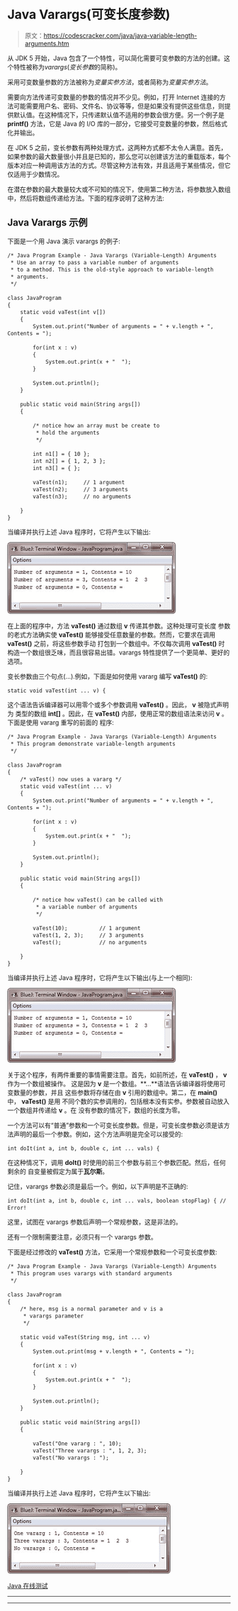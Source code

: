 # Java Varargs(可变长度参数)

> 原文：<https://codescracker.com/java/java-variable-length-arguments.htm>

从 JDK 5 开始，Java 包含了一个特性，可以简化需要可变参数的方法的创建。这个特性被称为*varargs*(*变长参数*的简称)。

采用可变数量参数的方法被称为*变量实参方法*，或者简称为*变量实参方法*。

需要向方法传递可变数量的参数的情况并不少见。例如，打开 Internet 连接的方法可能需要用户名、密码、文件名、协议等等，但是如果没有提供这些信息，则提供默认值。在这种情况下，只传递默认值不适用的参数会很方便。另一个例子是 **printf()** 方法，它是 Java 的 I/O 库的一部分，它接受可变数量的参数，然后格式化并输出。

在 JDK 5 之前，变长参数有两种处理方式，这两种方式都不太令人满意。首先，如果参数的最大数量很小并且是已知的，那么您可以创建该方法的重载版本，每个版本对应一种调用该方法的方式。尽管这种方法有效，并且适用于某些情况，但它仅适用于少数情况。

在潜在参数的最大数量较大或不可知的情况下，使用第二种方法，将参数放入数组中，然后将数组传递给方法。下面的程序说明了这种方法:

## Java Varargs 示例

下面是一个用 Java 演示 varargs 的例子:

```
/* Java Program Example - Java Varargs (Variable-Length) Arguments
 * Use an array to pass a variable number of arguments
 * to a method. This is the old-style approach to variable-length
 * arguments.
 */

class JavaProgram
{
    static void vaTest(int v[])
    {
        System.out.print("Number of arguments = " + v.length + ", Contents = ");

        for(int x : v)
        {
            System.out.print(x + "  ");
        }

        System.out.println();
    }

    public static void main(String args[])
    {

        /* notice how an array must be create to 
         * hold the arguments
         */

        int n1[] = { 10 };
        int n2[] = { 1, 2, 3 };
        int n3[] = { };

        vaTest(n1);     // 1 argument
        vaTest(n2);     // 3 arguments
        vaTest(n3);     // no arguments

    }
}
```

当编译并执行上述 Java 程序时，它将产生以下输出:

![java varargs](img/864e338353609631cec59b96dc73982a.png)

在上面的程序中，方法 **vaTest()** 通过数组 **v** 传递其参数。这种处理可变长度 参数的老式方法确实使 **vaTest()** 能够接受任意数量的参数。然而，它要求在调用 **vaTest()** 之前，将这些参数手动 打包到一个数组中。不仅每次调用 **vaTest()** 时构造一个数组很乏味，而且很容易出错。varargs 特性提供了一个更简单、更好的选项。

变长参数由三个句点(...).例如，下面是如何使用 vararg 编写 **vaTest()** 的:

```
static void vaTest(int ... v) {
```

这个语法告诉编译器可以用零个或多个参数调用 **vaTest()** 。因此， **v** 被隐式声明为 类型的数组 **int[]** 。因此，在 **vaTest()** 内部，使用正常的数组语法来访问 **v** 。下面是使用 vararg 重写的前面的 程序:

```
/* Java Program Example - Java Varargs (Variable-Length) Arguments
 * This program demonstrate variable-length arguments
 */

class JavaProgram
{
    /* vaTest() now uses a vararg */
    static void vaTest(int ... v)
    {
        System.out.print("Number of arguments = " + v.length + ", Contents = ");

        for(int x : v)
        {
            System.out.print(x + "  ");
        }

        System.out.println();
    }

    public static void main(String args[])
    {

        /* notice how vaTest() can be called with 
         * a variable number of arguments
         */

        vaTest(10);          // 1 argument
        vaTest(1, 2, 3);     // 3 arguments
        vaTest();            // no arguments

    }
}
```

当编译并执行上述 Java 程序时，它将产生以下输出(与上一个相同):

![java variable length arguments](img/9916b2789366bdac910779e3ae42bc98.png)

关于这个程序，有两件重要的事情需要注意。首先，如前所述，在 **vaTest()** ， **v** 作为一个数组被操作。 这是因为 **v** 是一个数组。**...**语法告诉编译器将使用可变数量的参数，并且 这些参数将存储在由 **v** 引用的数组中。第二，在 **main()** 中， **vaTest()** 是用 不同个数的实参调用的，包括根本没有实参。参数被自动放入一个数组并传递给 **v** 。在 没有参数的情况下，数组的长度为零。

一个方法可以有“普通”参数和一个可变长度参数。但是，可变长度参数必须是该方法声明的最后一个参数。例如，这个方法声明是完全可以接受的:

```
int doIt(int a, int b, double c, int ... vals) {
```

在这种情况下，调用 **doIt()** 时使用的前三个参数与前三个参数匹配。然后，任何剩余的 自变量被假定为属于**瓦尔斯**。

记住，varargs 参数必须是最后一个。例如，以下声明是不正确的:

```
int doIt(int a, int b, double c, int ... vals, boolean stopFlag) { // Error!
```

这里，试图在 varargs 参数后声明一个常规参数，这是非法的。

还有一个限制需要注意，必须只有一个 varargs 参数。

下面是经过修改的 **vaTest()** 方法，它采用一个常规参数和一个可变长度参数:

```
/* Java Program Example - Java Varargs (Variable-Length) Arguments
 * This program uses varargs with standard arguments
 */

class JavaProgram
{
    /* here, msg is a normal parameter and v is a
     * varargs parameter
     */

    static void vaTest(String msg, int ... v)
    {
        System.out.print(msg + v.length + ", Contents = ");

        for(int x : v)
        {
            System.out.print(x + "  ");
        }

        System.out.println();
    }

    public static void main(String args[])
    {

        vaTest("One vararg : ", 10);
        vaTest("Three varargs : ", 1, 2, 3);
        vaTest("No varargs : ");

    }
}
```

当编译并执行上述 Java 程序时，它将产生以下输出:

![varargs](img/f5bfec423b8b0f2ceb74034bd57cb1e6.png)

[Java 在线测试](/exam/showtest.php?subid=1)

* * *

* * *